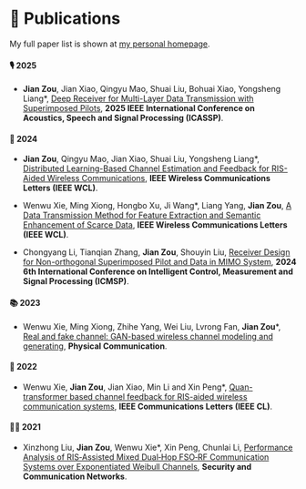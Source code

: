 # 📝 Publications 

My full paper list is shown at [my personal homepage](https://zoujian310.github.io/).
#### 🎙 2025
 - **Jian Zou**, Jian Xiao, Qingyu Mao, Shuai Liu, Bohuai Xiao, Yongsheng Liang*, [Deep Receiver for Multi-Layer Data Transmission with Superimposed Pilots](https://ieeexplore.ieee.org/document/10890516), **2025 IEEE International Conference on Acoustics, Speech and Signal Processing (ICASSP)**.

#### 👄 2024
 - **Jian Zou**, Qingyu Mao, Jian Xiao, Shuai Liu, Yongsheng Liang*, [Distributed Learning-Based Channel Estimation and Feedback for RIS-Aided Wireless Communications](https://doi.org/10.1109/LWC.2024.3509612), **IEEE Wireless Communications Letters (IEEE WCL)**.

- Wenwu Xie, Ming Xiong, Hongbo Xu, Ji Wang*, Liang Yang, **Jian Zou**, [A Data Transmission Method for Feature Extraction and Semantic Enhancement of Scarce Data](https://doi.org/10.1109/LWC.2024.3510722), **IEEE Wireless Communications Letters (IEEE WCL)**.

- Chongyang Li, Tianqian Zhang, **Jian Zou**, Shouyin Liu, [Receiver Design for Non-orthogonal Superimposed Pilot and Data in MIMO System](https://ieeexplore.ieee.org/document/10866926), **2024 6th International Conference on Intelligent Control, Measurement and Signal Processing (ICMSP)**.
 
#### 📚 2023
- Wenwu Xie, Ming Xiong, Zhihe Yang, Wei Liu, Lvrong Fan, **Jian Zou***, [Real and fake channel: GAN-based wireless channel modeling and generating](https://www.sciencedirect.com/science/article/abs/pii/S1874490723002173), **Physical Communication**.

#### 🎼 2022
- Wenwu Xie, **Jian Zou**, Jian Xiao, Min Li and Xin Peng*, [Quan-transformer based channel feedback for RIS-aided wireless communication systems](https://ieeexplore.ieee.org/document/9856664), **IEEE Communications Letters (IEEE CL)**.

#### 🧑‍🎨 2021
- Xinzhong Liu, **Jian Zou**, Wenwu Xie*, Xin Peng, Chunlai Li, [Performance Analysis of RIS‐Assisted Mixed Dual‐Hop FSO‐RF Communication Systems over Exponentiated Weibull Channels](https://doi.org/10.1155/2021/9273373), **Security and Communication Networks**.